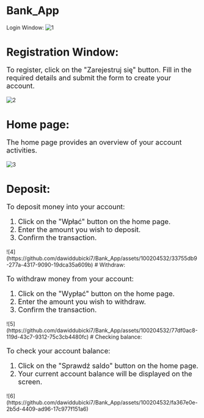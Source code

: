# Bank_App
Login Window:
![1](https://github.com/dawiddubicki7/Bank_App/assets/100204532/fd433b0a-1815-4820-b27f-885484f8dfc3)
# Registration Window:
<p style="font-size:18px;">To register, click on the "Zarejestruj się" button. Fill in the required details and submit the form to create your account.</p>

![2](https://github.com/dawiddubicki7/Bank_App/assets/100204532/576e4659-eee5-422c-bac1-6896f4a1ce4c)
# Home page:
<p style="font-size:18px;">The home page provides an overview of your account activities.</p>

![3](https://github.com/dawiddubicki7/Bank_App/assets/100204532/b712fcb5-b20b-4169-9915-217c5cef0d64)
# Deposit:
<p style="font-size:18px;">To deposit money into your account:</p>
<ol style="font-size:18px;">
  <li>Click on the "Wpłać" button on the home page.</li>
  <li>Enter the amount you wish to deposit.</li>
  <li>Confirm the transaction.</li>
</ol>
![4](https://github.com/dawiddubicki7/Bank_App/assets/100204532/33755db9-277a-4317-9090-19dca35a609b)
# Withdraw:
<p style="font-size:18px;">To withdraw money from your account:</p>
<ol style="font-size:18px;">
  <li>Click on the "Wypłać" button on the home page.</li>
  <li>Enter the amount you wish to withdraw.</li>
  <li>Confirm the transaction.</li>
</ol>
![5](https://github.com/dawiddubicki7/Bank_App/assets/100204532/77df0ac8-119d-43c7-9312-75c3cb4480fc)
# Checking balance:
<p style="font-size:18px;">To check your account balance:</p>
<ol style="font-size:18px;">
  <li>Click on the "Sprawdź saldo" button on the home page.</li>
  <li>Your current account balance will be displayed on the screen.</li>
</ol>
![6](https://github.com/dawiddubicki7/Bank_App/assets/100204532/fa367e0e-2b5d-4409-ad96-17c977f151a6)
